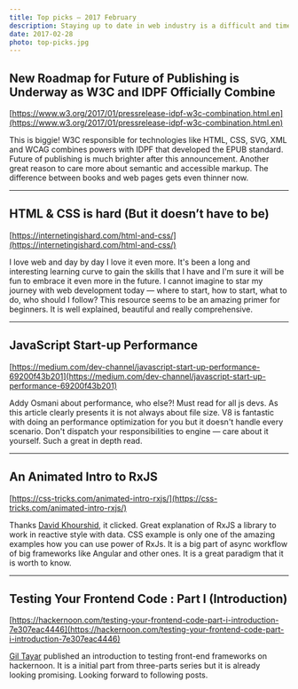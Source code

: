 ```yaml
---
title: Top picks — 2017 February
description: Staying up to date in web industry is a difficult and time consuming task. I would like to share with you my top finds from the past month.
date: 2017-02-28
photo: top-picks.jpg
---
```


## New Roadmap for Future of Publishing is Underway as W3C and IDPF Officially Combine

[https://www.w3.org/2017/01/pressrelease-idpf-w3c-combination.html.en](https://www.w3.org/2017/01/pressrelease-idpf-w3c-combination.html.en)

This is biggie! W3C responsible for technologies like HTML, CSS, SVG, XML and WCAG combines powers with IDPF that developed the EPUB standard. Future of publishing is much brighter after this announcement. Another great reason to care more about semantic and accessible markup. The difference between books and web pages gets even thinner now.

- - -

## HTML & CSS is hard (But it doesn’t have to be)

[https://internetingishard.com/html-and-css/](https://internetingishard.com/html-and-css/)

I love web and day by day I love it even more. It's been a long and interesting learning curve to gain the skills that I have and I'm sure it will be fun to embrace it even more in the future. I cannot imagine to star my journey with web development today — where to start, how to start, what to do, who should I follow? This resource seems to be an amazing primer for beginners. It is well explained, beautiful and really comprehensive.

- - -

## JavaScript Start-up Performance

[https://medium.com/dev-channel/javascript-start-up-performance-69200f43b201](https://medium.com/dev-channel/javascript-start-up-performance-69200f43b201)

Addy Osmani about performance, who else?! Must read for all js devs. As this article clearly presents it is not always about file size. V8 is fantastic with doing an performance optimization for you but it doesn't handle every scenario. Don't dispatch your responsibilities to engine — care about it yourself. Such a great in depth read.

- - -

## An Animated Intro to RxJS

[https://css-tricks.com/animated-intro-rxjs/](https://css-tricks.com/animated-intro-rxjs/)

Thanks [David Khourshid](https://twitter.com/DavidKPiano), it clicked. Great explanation of RxJS a library to work in reactive style with data. CSS example is only one of the amazing examples how you can use power of RxJs. It is a big part of async workflow of big frameworks like Angular and other ones. It is a great paradigm that it is worth to know.

- - -

## Testing Your Frontend Code : Part I (Introduction)
[https://hackernoon.com/testing-your-frontend-code-part-i-introduction-7e307eac4446](https://hackernoon.com/testing-your-frontend-code-part-i-introduction-7e307eac4446)

[Gil Tayar](https://twitter.com/giltayar) published an introduction to testing front-end frameworks on hackernoon. It is a initial part from three-parts series but it is already looking promising. Looking forward to following posts.
